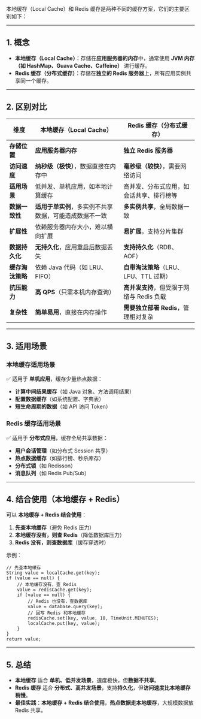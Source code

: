 本地缓存（Local Cache）和 Redis 缓存是两种不同的缓存方案，它们的主要区别如下：

------

## **1. 概念**

- **本地缓存（Local Cache）**：存储在**应用服务器的内存**中，通常使用 **JVM 内存（如 HashMap、Guava Cache、Caffeine）** 进行缓存。
- **Redis 缓存（分布式缓存）**：存储在**独立的 Redis 服务器**上，所有应用实例共享同一个缓存。

------

## **2. 区别对比**

| 维度             | 本地缓存（Local Cache）                                | Redis 缓存（分布式缓存）                  |
| ---------------- | ------------------------------------------------------ | ----------------------------------------- |
| **存储位置**     | **应用服务器内存**                                     | **独立 Redis 服务器**                     |
| **访问速度**     | **纳秒级（极快）**，数据直接在内存中                   | **毫秒级（较快）**，需要网络访问          |
| **适用场景**     | 低并发、单机应用，如本地计算缓存                       | 高并发、分布式应用，如会话共享、排行榜等  |
| **数据一致性**   | **适用于单实例**，多实例不共享数据，可能造成数据不一致 | **多实例共享**，全局数据一致              |
| **扩展性**       | 依赖服务器内存大小，难以横向扩展                       | **易扩展**，支持分片集群                  |
| **数据持久化**   | **无持久化**，应用重启后数据丢失                       | **支持持久化**（RDB、AOF）                |
| **缓存淘汰策略** | 依赖 Java 代码（如 LRU、FIFO）                         | **自带淘汰策略**（LRU、LFU、TTL 过期）    |
| **抗压能力**     | **高 QPS**（只需本机内存查询）                         | **高并发支持**，但受限于网络与 Redis 负载 |
| **复杂性**       | **简单易用**，直接在内存操作                           | **需要独立部署 Redis**，管理相对复杂      |

------

## **3. 适用场景**

### **本地缓存适用场景**

✅ 适用于 **单机应用**，缓存少量热点数据：

- **计算中间结果缓存**（如 Java 对象、方法调用结果）
- **配置数据缓存**（如系统配置、字典表）
- **短生命周期的数据**（如 API 访问 Token）

### **Redis 缓存适用场景**

✅ 适用于 **分布式应用**，缓存全局共享数据：

- **用户会话管理**（如分布式 Session 共享）
- **热点数据缓存**（如排行榜、秒杀库存）
- **分布式锁**（如 Redisson）
- **消息队列**（如 Redis Pub/Sub）

------

## **4. 结合使用（本地缓存 + Redis）**

可以 **本地缓存 + Redis 结合使用**：

1. **先查本地缓存**（避免 Redis 压力）
2. **本地缓存没有，则查 Redis**（降低数据库压力）
3. **Redis 没有，则查数据库**（缓存穿透时）

示例：

```
// 先查本地缓存
String value = localCache.get(key);
if (value == null) {
    // 本地缓存没有，查 Redis
    value = redisCache.get(key);
    if (value == null) {
        // Redis 也没有，查数据库
        value = database.query(key);
        // 回写 Redis 和本地缓存
        redisCache.set(key, value, 10, TimeUnit.MINUTES);
        localCache.put(key, value);
    }
}
return value;
```

------

## **5. 总结**

- **本地缓存** 适合 **单机、低并发场景**，速度极快，但**数据不共享**。
- **Redis 缓存** 适合 **分布式、高并发场景**，支持**持久化**，但**访问速度比本地缓存稍慢**。
- **最佳实践**：**本地缓存 + Redis 结合使用**，**热点数据走本地缓存**，大规模数据放 Redis 共享。



